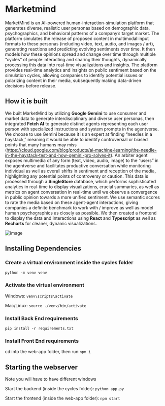 # Marketmind

MarketMind is an AI-powered human-interaction-simulation platform that generates diverse, realistic user personas based on demographic data, psychographics, and behavioral patterns of a company’s target market. The platform simulates the release of proposed content in multimodal input formats to these personas (including video, text, audio, and images / art), generating reactions and predicting evolving sentiments over time. It then models how these opinions spread and change over time through multiple “cycles” of people interacting and sharing their thoughts, dynamically processing this data into real-time visualizations and insights. The platform provides real-time analytics and insights on public sentiment based on the simulation cycles, allowing companies to identify potential issues or polarizing content in their media, subsequently making data-driven decisions before release.

## How it is built
We built MarketMind by utilizing **Google Gemini** to use consumer and market data to generate interdisciplinary and diverse user personas, then integrated **Fetch AI** to generate distinct agents representing each user person with specialized instructions and system prompts in the agentverse. We choose to use Gemini because it is an expert at finding “needles in a haystack,” meaning it would be able to identify controversial or biased points that many humans may miss (https://cloud.google.com/blog/products/ai-machine-learning/the-needle-in-the-haystack-test-and-how-gemini-pro-solves-it). An arbiter agent exposes multimedia of any form (text, video, audio, image) to the “users” in the agentverse and facilitates productive conversation while monitoring individual as well as overall shifts in sentiment and reception of the media, highlighting any potential points of controversy or caution. This data is processed through a **SingleStore** database, which performs sophisticated analytics in real-time to display visualizations, crucial summaries, as well as metrics on agent conversation in real-time until we observe a convergence in public opinion towards a more unified sentiment. We use semantic scores to rate the media based on these agent-agent interactions, giving companies a definite benchmark to work with / improve as well as model human psychographics as closely as possible. We then created a frontend to display the data and interactions using **React** and **Typescript** as well as **Recharts** for cleaner, dynamic visualizations.

![image](https://github.com/user-attachments/assets/59206b7f-16ff-4514-a17a-51be44dfeb29)


## Installing Dependencies

### Create a virtual environment inside the cycles folder

```python -m venv venv```

### Activate the virtual environment

Windows:
```venv\scripts\activate```

Mac/Linux:
```source ./venv/bin/activate```

### Install Back End requirements
```pip install -r requirements.txt```

### Install Front End requirements
cd into the web-app folder, then run
```npm i```

## Starting the webserver

Note you will have to have different windows

Start the backend (inside the cycles folder):
```python app.py```

Start the frontend (inside the web-app folder):
```npm start```
